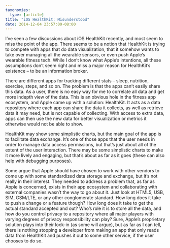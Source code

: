 ```yaml
---
taxonomies:
  type: [article]
title: "iOS HealthKit: Misunderstood"
date: 2014-12-04 23:57:00-08:00
---
```

I’ve seen a few discussions about iOS HealthKit recently, and most seem to miss the point of the app. There seems to be a notion that HealthKit is trying to compete with apps that do data visualization, that it somehow wants to take over managing all the wearable sensors, or even push Apple’s wearable fitness tech. While I don’t know what Apple’s intentions, all these assumptions don’t seem right and miss a major reason for HealthKit’s existence – to be an information broker.

There are different apps for tracking different stats – sleep, nutrition, exercise, steps, and so on. The problem is that the apps can’t easily share this data. As a user, there is no easy way for me to correlate all data and get more indepth view of the data. This is an obvious hole in the fitness app ecosystem, and Apple came up with a solution: HealthKit. It acts as a data repository where each app can share the data it collects, as well as retrieve data it may need, but is not capable of collecting. With access to extra data, apps can then use the new data for better visualization or metrics it otherwise would not be able to show.

HealthKit may show some simplistic charts, but the main goal of the app is to facilitate data exchange. It’s one of those apps that the user needs in order to manage data access permissions, but that’s just about all of the extent of the user interaction. There may be some simplistic charts to make it more lively and engaging, but that’s about as far as it goes (these can also help with debugging purposes).

Some argue that Apple should have chosen to work with other vendors to come up with some standardized data storage and exchange, but it’s not really in their interest. They needed to address a problem that, as far as Apple is concerned, exists in their app ecosystem and collaborating with external companies wasn’t the way to go about it. Just look at HTML5, USB, SIM, GSM/LTE, or any other conglomerate standard. How long does it take to push a change or a feature though? How long does it take to get the actual standard accepted and out? Who’s role it is to store all the data, and how do you control privacy to a repository where all major players with varying degrees of privacy responsibility can play? Sure, Apple’s proprietary solution plays into their lock-in (as some will argue), but as far as I can tell, there is nothing stopping a developer from making an app that only reads data from HealthKit and pushes it out to some other service, if the user chooses to do so.
